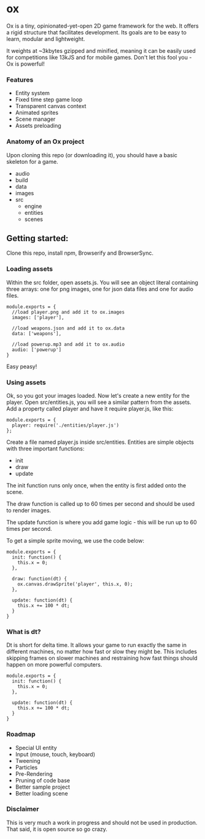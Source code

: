 # ox
Ox is a tiny, opinionated-yet-open 2D game framework for the web. It offers a rigid structure that facilitates development. Its goals are to be easy to learn, modular and lightweight.

It weights at ~3kbytes gzipped and minified, meaning it can be easily used for competitions like 13kJS and for mobile games. Don't let this fool you - Ox is powerful!

### Features

- Entity system
- Fixed time step game loop
- Transparent canvas context
- Animated sprites
- Scene manager
- Assets preloading

### Anatomy of an Ox project

Upon cloning this repo (or downloading it), you should have a basic skeleton for a game.

- audio
- build
- data
- images
- src
  - engine
  - entities
  - scenes

## Getting started:

Clone this repo, install npm, Browserify and BrowserSync.

### Loading assets

Within the src folder, open assets.js. You will see an object literal containing three arrays: one for png images, one for json data files and one for audio files.

    module.exports = {
      //load player.png and add it to ox.images
      images: ['player'],
      
      //load weapons.json and add it to ox.data
      data: ['weapons'],
      
      //load powerup.mp3 and add it to ox.audio
      audio: ['powerup']
    }

Easy peasy!

### Using assets

Ok, so you got your images loaded. Now let's create a new entity for the player. Open src/entities.js, you will see a similar pattern from the assets. Add a property called player and have it require player.js, like this:

    module.exports = {
      player: require('./entities/player.js')
    };

Create a file named player.js inside src/entities. Entities are simple objects with three important functions:

- init
- draw
- update

The init function runs only once, when the entity is first added onto the scene.

The draw function is called up to 60 times per second and should be used to render images.

The update function is where you add game logic - this will be run up to 60 times per second.

To get a simple sprite moving, we use the code below:

    module.exports = {
      init: function() {
        this.x = 0;
      },
      
      draw: function(dt) {
        ox.canvas.drawSprite('player', this.x, 0);
      },
      
      update: function(dt) {
        this.x += 100 * dt;
      }
    }

### What is dt?

Dt is short for delta time. It allows your game to run exactly the same in different machines, no matter how fast or slow they might be. This includes skipping frames on slower machines and restraining how fast things should happen on more powerful computers.

    module.exports = {
      init: function() {
        this.x = 0;
      },
      
      update: function(dt) {
        this.x += 100 * dt;
      }
    }

### Roadmap

- Special UI entity
- Input (mouse, touch, keyboard)
- Tweening
- Particles
- Pre-Rendering
- Pruning of code base
- Better sample project
- Better loading scene

### Disclaimer

This is very much a work in progress and should not be used in production. That said, it is open source so go crazy.

